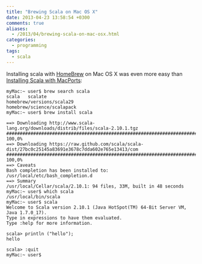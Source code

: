 ```yaml
---
title: "Brewing Scala on Mac OS X"
date: 2013-04-23 13:58:54 +0300
comments: true
aliases:
  - /2013/04/brewing-scala-on-mac-osx.html
categories:
  - programming
tags:
  - scala
---
```

Installing scala with [HomeBrew](http://brew.sh/) on Mac OS X was even more easy than [Installing Scala with MacPorts](/2013/04/10/installing-scala-2-dot-10-dot-1-on-mac-os-x-10-dot-6-8-with-macports/)<!--more-->:

    myMac:~ user$ brew search scala
    scala   scalate
    homebrew/versions/scala29
    homebrew/science/scalapack
    myMac:~ user$ brew install scala

    ==> Downloading http://www.scala-lang.org/downloads/distrib/files/scala-2.10.1.tgz
    ######################################################################## 100,0%
    ==> Downloading https://raw.github.com/scala/scala-dist/27bc0c25145a83691e3678c7dda602e765e13413/com
    ######################################################################## 100,0%
    ==> Caveats
    Bash completion has been installed to:
    /usr/local/etc/bash_completion.d
    ==> Summary
    /usr/local/Cellar/scala/2.10.1: 94 files, 33M, built in 48 seconds
    myMac:~ user$ which scala
    /usr/local/bin/scala
    myMac:~ user$ scala
    Welcome to Scala version 2.10.1 (Java HotSpot(TM) 64-Bit Server VM, Java 1.7.0_17).
    Type in expressions to have them evaluated.
    Type :help for more information.

    scala> println ("hello");
    hello

    scala> :quit
    myMac:~ user$
